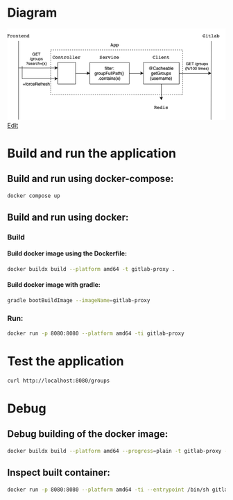 
# Diagram
![Diagram](docs/diagram/Diagram.drawio.png)
[Edit](https://viewer.diagrams.net/?tags=%7B%7D&lightbox=1&highlight=0000ff&edit=_blank&layers=1&nav=1#R%3Cmxfile%3E%3Cdiagram%20id%3D%22sIVUU5Nqvf2JdoVW1s2s%22%20name%3D%22Page-1%22%3E7VtZc9s2EP41mnEe5OGh89GSbKdp0mbiTh33JQOREEUbIlgQsqT%2B%2Bi4I8AJJSbYZ2bHkh4RYgItjd789QLXs8WJ9zVA4%2F0JdTFqW4a5b9qRlWX3Thn8FYaMI%2Fb4keMx3JcnMCDf%2Bf1gRDUVd%2Bi6OCgM5pYT7YZHo0CDADi%2FQEGN0VRw2o6Q4a4g8XCLcOIiUqbe%2By%2BeSOrD6Gf0j9r15MrPZG8qeBUoGq51Ec%2BTSVY5kX7bsMaOUy6fFeoyJOLvkXOR7VzW96cIYDvg%2BL3z6Oh2yf25%2FGDz8c3Tr09mXz5%2FapiXZPCKyVDtWq%2BWb5AgYXQYuFlyMlj1azX2Ob0LkiN4VyBxoc74g0DLh0UXRPB4rGh5BUaTe8xhyfVjqmBLKgBbQADiMZj4hGkmtCDOO17V7NdMTBM3DdIE528AQ9UKqPkrrhl3ZXGUitPtqyDwvPksNREptvJR1drLwoA63%2BqDp6P63m%2BCuQ36f0NvrxY%2B%2F7%2FvTdqd0zteXf7WsHoGZR1MGTx6P937lwXmDcpe77KsII%2BbE6%2B%2BP1q3%2BpCQq7ILyqiZlfE49GiBymVFHRWFmYz5TGiqp3WPON8oS0ZLTooBBAmzzXb0fN%2B5E4xxOTrUn63zvZKNaNTIEe0bMw3zL2SUYIna3j%2FTbxrkxHFoFDUgEyzBB3H8sWneVtBX3r9SH5aasTauoWGZHU5iILpmD1Vt5a9QYWZ0iI8swiozkqWxhlAyks1mEC2NiBU2P5fk6mxhRHhw6xhg5c4ymoE0V2ispMxqvcCZBAqj%2FLgXKjT5i8oi576CMlLwKe72uU3xFgT1Ixi%2Be7Kx5lssIswAtcPOcP9SyfAlO11pjCXdrzazT12zBNkooaxoVKNvTVL0xkE1d7WERce3z77lniYdd1crQUDQSMKxD0WeDqMSdPUB0N9p29kTbp0HpBWNokxsQChiLfgps2Q3HNA3YimXvtpXuIU3F7J1MZZcF7DYVo2lTeZlMy0EmhNccQ2x9UXarcZx5tSTkK2QqZx%2FKA84hp%2BLID6LUXUYhCgo6k%2FgqB06Ztx0Zx1%2BIDXvTMzgc2IdhWgP5YHyQXk3zb%2Bucf5MTpH7vlY3W1oO9KgdnHtRqBxXQJk8vZLhSNCJkaCuykExA2QKR%2BICMuO8RMR%2FB%2Fw4SKXXlkJXam%2BjsGNK4DAKWjlkbROb4gVd%2Bk7JwjgLFUkGBMCq85m1EfC%2BQPRFYGc91%2BSDiQM1lhOtcD2fAbgYzJHOpbFGII87zixOtKHOLq0vZwYamDz5wFGwjAKs2cu%2BXEddZFMdxRh9wW8m%2BvDwXO5SBldNAX98UOQ9erLy6iVjdrrSN%2FIM0E6PamoyCLUnxzNDCJxs5FASPFsIUlPg%2FYT5iwoih7wsNqN4v2S2gJ5KmlHKNYhAXPIfng5BX2u5OYKjlZMTm21aTarqjT3OD2aPv4Bqg2JoxxGZREzALsRVBQ8p4d4lC6e%2FEAVUV8DoSoALRO7lQHQvfdWOXWYVSRRxrAqiSLDQBKqMMVL0KnLJ%2FGk4NTzh1wqmjw6kxcGGUEMxOUFWXCFlvDKpsswKqQB8gRfiGZwxH89dIlIQ%2BXilzmWTFIdmh3jIt1U4k3oJTiv%2B2ZE39t1OmNc5N%2BCtoQ9tsqEyrp9sdTX32LtNqjNKLhR1l2vpqx54L7nc1zZYcD14Dfroj35YLal5hf9fx1gKDd%2Bj9twQ8zwsMXtnnj4m4bjw2%2F9oZakDy2v7VGryG%2F0wKjVlx8S7XU11o3Mvn2lt8bq34dlccGy8kVruZrlbRsmzt%2BrLGnTXlTbolbxLfghtbrr3P%2FoDOWIsN7i9wVC4LvtG6da02aELeWz22BVJWMY5KxPxSddFv%2BAbPvO3u9TRGeoX0sLfdlZ%2FCnEqrv2DQcipZvLBkccWADQ7c91yweNGnZFo81TlcOFX9wV5VueKUkL1HbHtvCdk37PrRscGHno%2B9PoCcwpxfDwqOOMx5SjBzEYY74phjgR1bS7h65Q%2FgD4s6e3yTB1HohfjFRnaoOTkUT0i%2FBYkhQBEGLXGl4eZazpI9pr9JyC5Gsi%2FI7vJ9W%2B9FSrn7jouS%2BkyzLLodnwJ2m8np9S%2FY0wD3qTl9p6sXB%2FbL6ZvK181yMel4VaquQnQYnep1h%2BfdZrSqVCna88KtMa2q%2BM3DKb96l0HVe8uvrn1O0PTYIp2e5s8q8qtBM5EONLNfa0q8yX7yal%2F%2BDw%3D%3D%3C%2Fdiagram%3E%3C%2Fmxfile%3E)

# Build and run the application

## Build and run using docker-compose:
```bash
docker compose up
```
## Build and run using docker:

### Build

#### Build docker image using the Dockerfile:
```bash
docker buildx build --platform amd64 -t gitlab-proxy .
```

#### Build docker image with gradle:
```bash
gradle bootBuildImage --imageName=gitlab-proxy
```

### Run:
```bash
docker run -p 8080:8080 --platform amd64 -ti gitlab-proxy
```

# Test the application
```bash
curl http://localhost:8080/groups
```

# Debug
## Debug building of the docker image:
```bash
docker buildx build --platform amd64 --progress=plain -t gitlab-proxy --no-cache .
```

## Inspect built container:
```bash
docker run -p 8080:8080 --platform amd64 -ti --entrypoint /bin/sh gitlab-proxy
```
